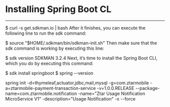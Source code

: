 # Installing Spring Boot CL
---
$ curl -s get.sdkman.io | bash
After it finishes, you can execute the following line to run the sdk command:

$ source "$HOME/.sdkman/bin/sdkman-init.sh"
Then make sure that the sdk command is working by executing this line:

$ sdk version
SDKMAN 3.2.4
Next, it’s time to install the Spring Boot CLI, which you do by executing this command:

$ sdk install springboot
$ spring --version

spring init -d=thymeleaf,actuator,jdbc,mail,mysql -g=com.ztarmobile -a=ztarmobile-payment-transaction-service -v=1.0.0.RELEASE --package-name=com.ztarmobile.notification -name="Ztar Usage Notification MicroService V1" -description="Usage Notification" -x --force
